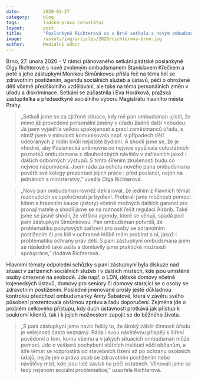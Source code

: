 ```yaml
---
date:         2020-02-27
category:     blog
tags:         lidská-práva celostátní
layout:       post
title:        "Poslankyně Richterová se v Brně setkala s novým ombudsmanem i jeho zástupkyní, mluvili o lidech se zdravotním postižením i celkovém směřování úřadu "
image:        /assets/img/articles/2020/richterova-brno.jpg
author:       Mediální odbor
--- 
```




Brno, 27. února 2020 – V rámci plánovaného setkání pirátské poslankyně Olgy Richterové s nově zvoleným ombudsmanem Stanislavem Křečkem a poté s jeho zástupkyní Monikou Šimůnkovou přišla řeč na téma lidí se zdravotním postižením, agendu sociálních služeb a ústavů, péči o ohrožené děti včetně předškolního vzdělávání, ale také na téma personálních změn v úřadu a diskriminace. Setkání se zúčastnila i Eva Horáková, pražská zastupitelka a předsedkyně sociálního výboru Magistrátu hlavního města Prahy.

> „Setkali jsme se za zjitřené situace, kdy mě pan ombudsman ujistil, že mimo již provedené personální změny v úřadu žádné další nebudou. Já jsem vyjádřila velkou spokojenost s prací zaměstnanců úřadu, s nimiž jsem v minulosti komunikovala např. v případech dětí odebraných z rodin kvůli nejistotě bydlení. A shodli jsme se, že je vhodné, aby Poslanecká sněmovna co nejvíce využívala celostátních poznatků ombudsmana z dlouhodobých návštěv v zařízeních jakož i dalších odborných výstupů. S tímto šířením zkušeností budu co nejvíce nápomocná. Jsem ráda za ochotu nového pana ombudsmana pověřit své kolegy prezentací jejich práce i před poslanci, nejen na jednáních s ministerstvy,” uvedla Olga Richterová. 

> „Nový pan ombudsman rovněž deklaroval, že jedním z hlavních témat rezonujících ve společnosti je bydlení. Probírali jsme možnosti pomoci lidem s hrazením kauce (jistoty) včetně možných dalších garancí pro pronajímatele a shodli jsme se na nutnosti řešit regulaci Airbnb. Také jsme se jasně shodli, že většina agendy, které se věnuji, spadá pod paní zástupkyni Šimůnkovou. Pan ombudsman potvrdil, že problematiku pobytových zařízení pro osoby se zdravotním postižením či pro lidi v ochranné léčbě mám probírat s ní, jakož i problematiku ochrany práv dětí. S paní zástupkyní ombudsmana jsem se následně také sešla a domluvily jsme praktické možnosti spolupráce,” dodává Richterová.

Hlavními tématy odpolední schůzky s paní zástupkyní byla diskuze nad situací v zařízeních sociálních služeb i v dalších místech, kde jsou umístěné osoby omezené na svobodě. Jde např. o LDN, dětské domovy včetně kojeneckých ústavů, domovy pro seniory či domovy starající se o osoby se zdravotním postižením. Posledně jmenované prošly ještě důkladnou kontrolou předchozí ombudsmanky Anny Šabatové, která v závěru svého působení prezentovala obšírnou zprávu a řadu doporučení. Zejména jde o problém celkového přístupu, kdy duch ústavnosti protkává jak přístup k soukromí klientů, tak i k jejich možnostem zapojit se do běžného života. 

> „S paní zástupkyní jsme navíc řešily to, že široký záběr činnosti úřadu je veřejnosti často neznámý. Ráda i svou návštěvou přispěji k šíření povědomí o tom, komu všemu a v jakých situacích ombudsman může pomoci. Jde o veškerá pochybení státních institucí vůči občanům, a šíře témat se rozprostírá od stavebních řízení až po ochranu osobních údajů, nejde jen o práva osob se zdravotním postižením nebo návštěvy míst, kde jsou lidé závislí na péči ostatních. Věnovali jsme se tedy nejenom sociální problematice,” uzavřela Richterová.
